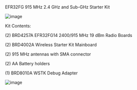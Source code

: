 EFR32FG 915 MHz 2.4 GHz and Sub-GHz Starter Kit


![image](https://github.com/user-attachments/assets/0d2bfbd9-b10f-447c-8e39-da0453a656e9)



Kit Contents:

(2) BRD4257A EFR32FG14 2400/915 MHz 19 dBm Radio Boards

(2) BRD4002A Wireless Starter Kit Mainboard

(2) 915 MHz antennas with SMA connector

(2) AA Battery holders

(1) BRD8010A WSTK Debug Adapter


![image](https://github.com/user-attachments/assets/2c65a038-ea07-4a1d-984d-0eede9498192)


